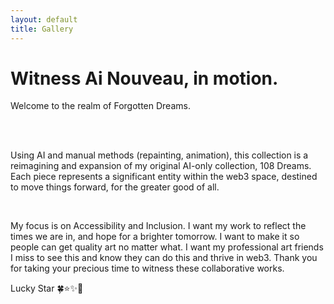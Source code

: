 ```yaml
---
layout: default
title: Gallery
---
```


<h1>Witness Ai Nouveau, in motion.</h1>
<p>Welcome to the realm of Forgotten Dreams.</p>
<br><br>
<p>Using AI and manual methods (repainting, animation), this collection is a reimagining and expansion of my original AI-only collection, 108 Dreams. Each piece represents a significant entity within the web3 space, destined to move things forward, for the greater good of all.</p> 
<br>
<p>My focus is on Accessibility and Inclusion. I want my work to reflect the times we are in, and hope for a brighter tomorrow. I want to make it so people can get quality art no matter what. I want my professional art friends I miss to see this and know they can do this and thrive in web3.  Thank you for taking your precious time to witness these collaborative works.</p>

Lucky Star 🍀⭐✨🌈</p>
